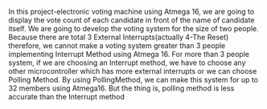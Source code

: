 In this project-electronic voting machine using Atmega 16, we are going to display the vote count of each candidate in front of the name of candidate itself. We are going to develop the voting system for the size of two people. Because there are total 3 External Interrupts(actually 4-The Reset) therefore, we cannot make a voting system greater than 3 people implementing Interrupt Method using Atmega 16. For more than 3 people system, if we are choosing an Interrupt method, we have to choose any other microcontroller which has more external interrupts or we can choose Polling Method. By using PollingMethod, we can make this system for up to 32 members using Atmega16. But the thing is, polling method is less accurate than the Interrupt method
